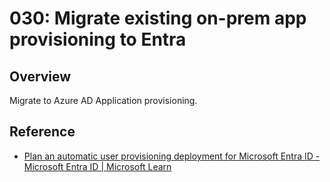 # 030: Migrate existing on-prem app provisioning to Entra

## Overview

Migrate to Azure AD Application provisioning.

## Reference

* [Plan an automatic user provisioning deployment for Microsoft Entra ID - Microsoft Entra ID | Microsoft Learn](https://learn.microsoft.com/en-us/entra/identity/app-provisioning/plan-auto-user-provisioning)

